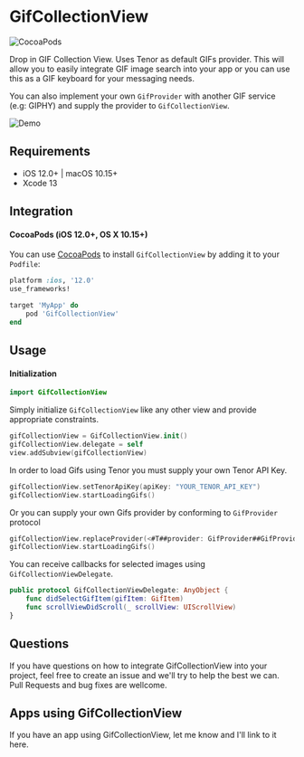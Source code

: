 # GifCollectionView

![CocoaPods](https://img.shields.io/cocoapods/v/GifCollectionView.svg)

Drop in GIF Collection View. Uses Tenor as default GIFs provider. This will allow you to easily integrate GIF image search into your app or you can use this as a GIF keyboard for your messaging needs. 

You can also implement your own `GifProvider` with another GIF service (e.g: GIPHY) and supply the provider to `GifCollectionView`.

![Demo](https://github.com/tamimNumrah/GifCollectionView/blob/main/demo.gif)


## Requirements

- iOS 12.0+ | macOS 10.15+
- Xcode 13

## Integration

#### CocoaPods (iOS 12.0+, OS X 10.15+)

You can use [CocoaPods](http://cocoapods.org/) to install `GifCollectionView` by adding it to your `Podfile`:

```ruby
platform :ios, '12.0'
use_frameworks!

target 'MyApp' do
    pod 'GifCollectionView'
end
```

## Usage

#### Initialization

```swift
import GifCollectionView
```

Simply initialize `GifCollectionView` like any other view and provide appropriate constraints. 

```swift
gifCollectionView = GifCollectionView.init()
gifCollectionView.delegate = self
view.addSubview(gifCollectionView)
```
In order to load Gifs using Tenor you must supply your own Tenor API Key. 

```swift
gifCollectionView.setTenorApiKey(apiKey: "YOUR_TENOR_API_KEY")
gifCollectionView.startLoadingGifs()
```

Or you can supply your own Gifs provider by conforming to `GifProvider` protocol

```swift
gifCollectionView.replaceProvider(<#T##provider: GifProvider##GifProvider#>)
gifCollectionView.startLoadingGifs()
```

You can receive callbacks for selected images using `GifCollectionViewDelegate`. 

```swift
public protocol GifCollectionViewDelegate: AnyObject {
    func didSelectGifItem(gifItem: GifItem)
    func scrollViewDidScroll(_ scrollView: UIScrollView)
}
```

## Questions
If you have questions on how to integrate GifCollectionView into your project, feel free to create an issue and we'll try to help the best we can. Pull Requests and bug fixes are wellcome. 

## Apps using GifCollectionView
If you have an app using GifCollectionView, let me know and I'll link to it here.
